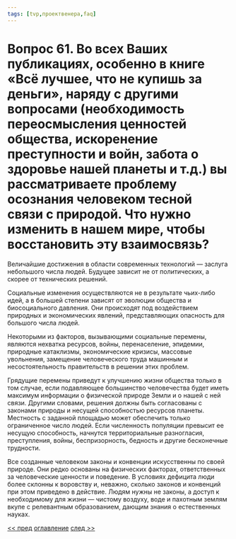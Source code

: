 ```yaml
---
tags: [tvp,проектвенера,faq]
---
```

# Вопрос 61. Во всех Ваших публикациях, особенно в книге «Всё лучшее, что не купишь за деньги», наряду с другими вопросами (необходимость переосмысления ценностей общества, искоренение преступности и войн, забота о здоровье нашей планеты и т.д.) вы рассматриваете проблему осознания человеком тесной связи с природой. Что нужно изменить в нашем мире, чтобы восстановить эту взаимосвязь?

Величайшие достижения в области современных технологий — заслуга небольшого числа людей. Будущее зависит не от политических, а скорее от технических решений.

Социальные изменения осуществляются не в результате чьих-либо идей, а в большей степени зависят от эволюции общества и биосоциального давления. Они происходят под воздействием природных и экономических явлений, представляющих опасность для большого числа людей.

Некоторыми из факторов, вызывающими социальные перемены, являются нехватка ресурсов, войны, перенаселение, эпидемии, природные катаклизмы, экономические кризисы, массовые увольнения, замещение человеческого труда машинным и несостоятельность правительств в решении этих проблем.

Грядущие перемены приведут к улучшению жизни общества только в том случае, если подавляющее большинство человечества будет иметь максимум информации о физической природе Земли и о нашей с ней связи. Другими словами, решения должны быть согласованы с законами природы и несущей способностью ресурсов планеты. Местность с заданной площадью может обеспечить только ограниченное число людей. Если численность популяции превысит ее несущую способность, начнутся территориальные разногласия, преступления, войны, беспризорность, бедность и другие бесконечные трудности.

Все созданные человеком законы и конвенции искусственны по своей природе. Они редко основаны на физических факторах, ответственных за человеческие ценности и поведение. В условиях дефицита люди более склонны к воровству и, неважно, сколько законов и конвенций при этом приведено в действие. Людям нужны не законы, а доступ к необходимому для жизни — чистому воздуху, воде и пахотным землям вкупе с релевантным образованием, дающим знания о естественных науках.

[<< пред](Вопрос%2060.%20Как%20можно%20отказаться%20от%20законов.md) [оглавление](FAQ%20%D0%BF%D0%BE%20%D0%BF%D1%80%D0%BE%D0%B5%D0%BA%D1%82%D1%83%20%C2%AB%D0%92%D0%B5%D0%BD%D0%B5%D1%80%D0%B0%C2%BB.md) [след >>](Вопрос%2062.%20Разве%20изменения%20не%20могут%20произойти%20в%20результате%20разумных%20и%20логичных%20рассуждений%20и%20действий.md)
